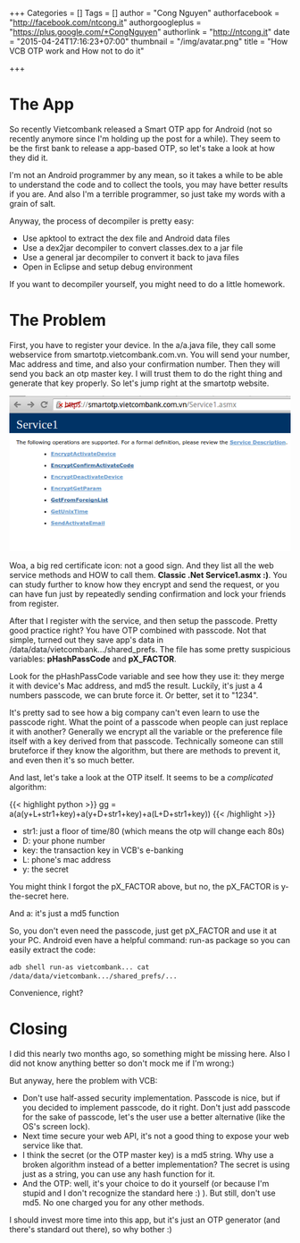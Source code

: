 +++
Categories = []
Tags = []
author = "Cong Nguyen"
authorfacebook = "http://facebook.com/ntcong.it"
authorgoogleplus = "https://plus.google.com/+CongNguyen"
authorlink = "http://ntcong.it"
date = "2015-04-24T17:16:23+07:00"
thumbnail = "/img/avatar.png"
title = "How VCB OTP work and How not to do it"

+++

# The App
So recently Vietcombank released a Smart OTP app for Android (not so recently anymore since I'm holding up the post for a while). They seem to be the first bank to release a app-based OTP, so let's take a look at how they did it.

I'm not an Android programmer by any mean, so it takes a while to be able to understand the code and to collect the tools, you may have better results if you are. And also I'm a terrible programmer, so just take my words with a grain of salt.

Anyway, the process of decompiler is pretty easy:

* Use apktool to extract the dex file and Android data files
* Use a dex2jar decompiler to convert classes.dex to a jar file
* Use a general jar decompiler to convert it back to java files
* Open in Eclipse and setup debug environment

If you want to decompiler yourself, you might need to do a little homework.

# The Problem
First, you have to register your device. In the a/a.java file, they call some webservice from smartotp.vietcombank.com.vn. You will send your number, Mac address and time, and also your confirmation number. Then they will send you back an otp master key. I will trust them to do the right thing and generate that key properly. So let's jump right at the smartotp website.

![VCB Web](/img/vcb_web.png)

Woa, a big red certificate icon: not a good sign. And they list all the web service methods and HOW to call them. **Classic .Net Service1.asmx :)**. You can study further to know how they encrypt and send the request, or you can have fun just by repeatedly sending confirmation and lock your friends from register.

After that I register with the service, and then setup the passcode. Pretty good practice right? You have OTP combined with passcode.
Not that simple, turned out they save app's data in /data/data/vietcombank.../shared_prefs. The file has some pretty suspicious variables: **pHashPassCode** and **pX_FACTOR**.

Look for the pHashPassCode variable and see how they use it: they merge it with device's Mac address, and md5 the result. Luckily, it's just a 4 numbers passcode, we can brute force it. Or better, set it to "1234".

It's pretty sad to see how a big company can't even learn to use the passcode right. What the point of a passcode when people can just replace it with another? Generally we encrypt all the variable or the preference file itself with a key derived from that passcode. Technically someone can still bruteforce if they know the algorithm, but there are methods to prevent it, and even then it's so much better.

And last, let's take a look at the OTP itself. It seems to be a *complicated* algorithm:


{{< highlight python >}}
gg = a(a(y+L+str1+key)+a(y+D+str1+key)+a(L+D+str1+key)) 
{{< /highlight >}}

* str1: just a floor of time/80 (which means the otp will change each 80s)
* D: your phone number
* key: the transaction key in VCB's e-banking
* L: phone's mac address
* y: the secret

You might think I forgot the pX_FACTOR above, but no, the pX_FACTOR is y-the-secret here.

And a: it's just a md5 function

So, you don't even need the passcode, just get pX_FACTOR and use it at your PC. Android even have a helpful command: run-as package so you can easily extract the code:

    adb shell run-as vietcombank... cat /data/data/vietcombank.../shared_prefs/...

Convenience, right?

# Closing

I did this nearly two months ago, so something might be missing here. Also I did not know anything better so don't mock me if I'm wrong:)

But anyway, here the problem with VCB:

* Don't use half-assed security implementation. Passcode is nice, but if you decided to implement passcode, do it right. Don't just add passcode for the sake of passcode, let's the user use a better alternative (like the OS's screen lock).
* Next time secure your web API, it's not a good thing to expose your web service like that.
* I think the secret (or the OTP master key) is a md5 string. Why use a broken algorithm instead of a better implementation? The secret is using just as a string, you can use any hash function for it.
* And the OTP: well, it's your choice to do it yourself (or because I'm stupid and I don't recognize the standard here :) ). But still, don't use md5. No one charged you for any other methods.

I should invest more time into this app, but it's just an OTP generator (and there's standard out there), so why bother :)

